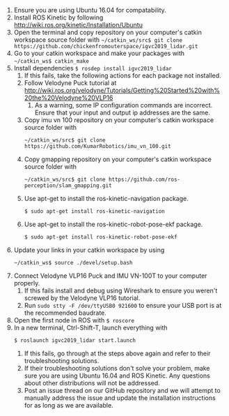 1. Ensure you are using Ubuntu 16.04 for compatability.
2. Install ROS Kinetic by following http://wiki.ros.org/kinetic/Installation/Ubuntu
3. Open the terminal and copy repository on your computer's catkin workspace source folder with
	```~/catkin_ws/src$ git clone https://github.com/chickenfromouterspace/igvc2019_lidar.git```
4. Go to your catkin workspace and make your packages with
	```~/catkin_ws$ catkin_make```
5. Install dependencies ```$ rosdep install igvc2019_lidar```
	1. If this fails, take the following actions for each package not installed.
	2. Follow Velodyne Puck tutorial at http://wiki.ros.org/velodyne/Tutorials/Getting%20Started%20with%20the%20Velodyne%20VLP16
		1. As a warning, some IP configuration commands are incorrect. Ensure that your input and output ip addresses are the same.
	3. Copy imu vn 100 repository on your computer's catkin workspace source folder with
		```
		~/catkin_ws/src$ git clone https://github.com/KumarRobotics/imu_vn_100.git
		```
	4. Copy gmapping repository on your computer's catkin workspace source folder with
		```
		~/catkin_ws/src$ git clone https://github.com/ros-perception/slam_gmapping.git
		```
	5. Use apt-get to install the ros-kinetic-navigation package.
		```
		$ sudo apt-get install ros-kinetic-navigation
		```
	6. Use apt-get to install the ros-kinetic-robot-pose-ekf package.
		```
		$ sudo apt-get install ros-kinetic-robot-pose-ekf
		```
6. Update your links in your catkin workspace by using
	```
	~/catkin_ws$ source ./devel/setup.bash
	```
7. Connect Velodyne VLP16 Puck and IMU VN-100T to your computer properly.
	1. If this fails install and debug using Wireshark to ensure you weren't screwed by the Velodyne VLP16 tutorial.
	2. Run ```sudo stty -F /dev/ttyUSB0 921600``` to ensure your USB port is at the recommended baudrate.
8. Open the first node in ROS with ```$ roscore```
9. In a new terminal, Ctrl-Shift-T, launch everything with
	```
	$ roslaunch igvc2019_lidar start.launch
	```
	1. If this fails, go through at the steps above again and refer to their troubleshooting solutions.
	2. If their troubleshooting solutions don't solve your problem, make sure you are using Ubuntu 16.04 and ROS Kinetic. Any questions about other distributions will not be addressed.
	3. Post an issue thread on our GitHub repository and we will attempt to manually address the issue and update the installation instructions for as long as we are available.
